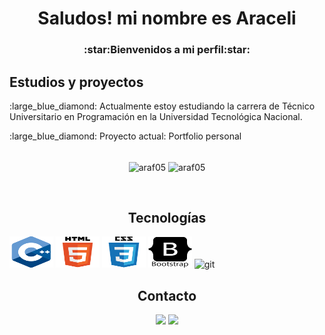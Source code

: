 <h1 align='center'>Saludos! mi nombre es Araceli </h1>
<h3 align='center'> :star:Bienvenidos a mi perfil:star: </h3>

<h2>Estudios y proyectos</h2>
<p> :large_blue_diamond: Actualmente estoy estudiando la carrera de Técnico Universitario en Programación en la Universidad Tecnológica Nacional.</p>
<p>:large_blue_diamond: Proyecto actual: Portfolio personal</p>
<br>
<div align="center">
    <img  height="140em" align="center" src="https://github-readme-stats.vercel.app/api/top-langs?username=araf05&show_icons=true&locale=en&layout=compact&theme=solarized-light" alt="araf05" />
    <img  height="140em" align="center" src="https://github-readme-stats.vercel.app/api?username=araf05&show_icons=true&locale=en&theme=solarized-light" alt="araf05" /></p>
</div>
<br>

<h2 align="center">Tecnologías</h2>
<div align="center" style="display:inline-block"> 
        <img height="50" width="70" src="https://raw.githubusercontent.com/devicons/devicon/1119b9f84c0290e0f0b38982099a2bd027a48bf1/icons/cplusplus/cplusplus-original.svg" alt="cplusplus" width="40" height="40"/>
      <img height="50" width="70" src="https://raw.githubusercontent.com/devicons/devicon/master/icons/html5/html5-original-wordmark.svg" alt="html5" width="40" height="40"/>
      <img height="50" width="70" src="https://raw.githubusercontent.com/devicons/devicon/master/icons/css3/css3-original-wordmark.svg" alt="css3" width="40" height="40"/>
      <img height="50" width="70" src="https://raw.githubusercontent.com/devicons/devicon/master/icons/bootstrap/bootstrap-plain-wordmark.svg" alt="bootstrap" width="40" height="40"/>
      <img height="50" width="70" src="https://www.vectorlogo.zone/logos/git-scm/git-scm-icon.svg" alt="git" width="40" height="40"/>
</div>
<br>

<h2 align="center">Contacto</h2>
<div align="center">
<a href = "mailto:aracelifernandez.3006@gmail.com"><img src="https://img.shields.io/badge/Gmail-D14836?style=for-the-badge&logo=gmail&logoColor=white" target="_blank"></a>
<a href="https://www.linkedin.com/in/araceli-noemi-fernandez/" target="_blank"><img src="https://img.shields.io/badge/-LinkedIn-%230077B5?style=for-the-badge&logo=linkedin&logoColor=white"></a>  
</div>
